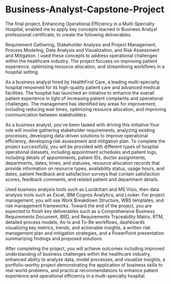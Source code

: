 # Business-Analyst-Capstone-Project

The final project, Enhancing Operational Efficiency in a Multi-Specialty Hospital, enabled me to apply key concepts learned in Business Analyst professional certificate, to create the following deliverables.

Requirement Gathering, Stakeholder Analysis and Project Management, Process Modeling, Data Analysis and Visualization, and Risk Assessment and Mitigation.
I used these concepts to address operational challenges within the healthcare industry. The project focuses on improving patient experience, optimizing resource allocation, and streamlining workflows in a hospital setting.

As a business analyst hired by HealthFirst Care, a leading multi-specialty hospital renowned for its high-quality patient care and advanced medical facilities. The hospital has launched an initiative to enhance the overall patient experience in light of increasing patient complaints and operational challenges. The management has identified key areas for improvement, including reducing wait times, optimizing resource allocation, and improving communication between stakeholders. 

As a business analyst, you've been tasked with driving this initiative.Your role will involve gathering stakeholder requirements, analyzing existing processes, developing data-driven solutions to improve operational efficiency, developing risk assessment and mitigation plan. To complete the project successfully, you will be provided with different types of hospital operational datasets, including appointment schedules and patient logs, including details of appointments, patient IDs, doctor assignments, departments, dates, times, and statuses, resource allocation records that provide information on resource types, availability status, usage hours, and dates, patient feedback and satisfaction surveys that contain satisfaction scores, feedback comments, and related patient and department details. 

Used business analysis tools such as Lucidchart and MS Visio, then data analysis tools such as Excel, IBM Cognos Analytics, and Looker. For project management, you will use Work Breakdown Structure, WBS templates, and risk management frameworks. Toward the end of the project, you are expected to finish key deliverables such as a Comprehensive Business Requirements Document, BRD, and Requirements Traceability Matrix, RTM, detailed process models, As-Is and To-Be workflows, dashboards visualizing key metrics, trends, and actionable insights, a written risk management plan and mitigation strategies, and a PowerPoint presentation summarizing findings and proposed solutions. 

After completing the project, you will achieve outcomes including improved understanding of business challenges within the healthcare industry, enhanced ability to analyze data, model processes, and visualize insights, a portfolio-worthy project demonstrating the application of business skills to real-world problems, and practical recommendations to enhance patient experience and operational efficiency in a multi-specialty hospital. 
